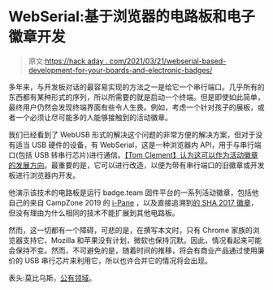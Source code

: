 # WebSerial:基于浏览器的电路板和电子徽章开发

> 原文:[https://hack aday . com/2021/03/21/webserial-based-development-for-your-boards-and-electronic-badges/](https://hackaday.com/2021/03/21/webserial-browser-based-development-for-your-boards-and-electronic-badges/)

多年来，与开发板对话的最容易实现的方法之一是给它一个串行端口。几乎所有的东西都有某种形式的序列，所以所需要的就是启动一个终端。但是即使如此简单，最终用户仍然会发现终端界面有些令人生畏。例如，考虑一个针对孩子的展板，或者一个必须让尽可能多的人能够接触到的活动徽章。

我们已经看到了 WebUSB 形式的解决这个问题的非常方便的解决方案，但对于没有适当 USB 硬件的设备，有 WebSerial，这是一种浏览器内 API，用于与串行端口(包括 USB 转串行芯片)进行通信。[【Tom Clement】认为这可以作为活动徽章的发展方向](https://pixel.curious.supplies/blog/webserial/)。最重要的是，它可以进行改造，以便为带有串行端口的旧徽章或开发板进行浏览器内开发。

他演示该技术的电路板是运行 badge.team 固件平台的一系列活动徽章，包括他自己的来自 CampZone 2019 的 [i-Pane](https://hackaday.com/2019/07/25/campzone-2019-badge-is-begging-to-become-a-huge-billboard/) ，以及直接追溯到[的 SHA 2017 徽章](https://hackaday.com/2017/05/08/the-sha2017-badge-revealed/)，但没有理由为什么相同的技术不能扩展到其他电路板。

然而，这一切都有一个障碍，可悲的是，在撰写本文时，只有 Chrome 家族的浏览器支持它，Mozilla 和苹果没有计划，微软也保持沉默。因此，情况看起来可能会保持不变。然而，不可避免的是，随着时间的推移，将会有商业产品通过使用廉价的 USB 串行芯片来利用它，所以也许合并它的情况将会出现。

表头:莫比乌斯，[公有领域](https://commons.wikimedia.org/wiki/File:Serial_cable_(blue).jpg)。